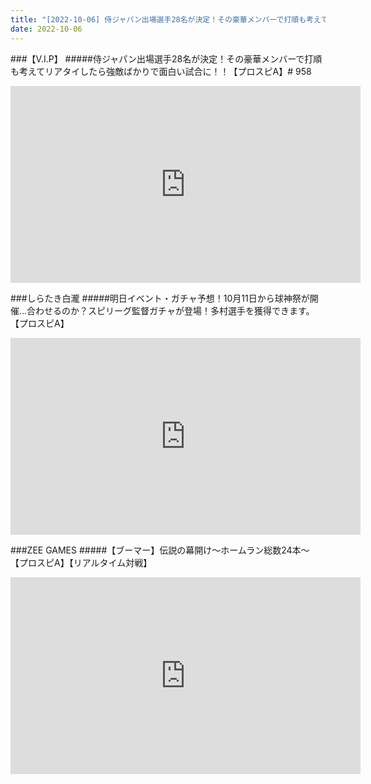 ```yaml
---
title: "[2022-10-06] 侍ジャパン出場選手28名が決定！その豪華メンバーで打順も考えてリアタイしたら強敵ばかりで面白い試合に！！【プロスピA】# 958 他"
date: 2022-10-06
---
```

###【V.I.P】
#####侍ジャパン出場選手28名が決定！その豪華メンバーで打順も考えてリアタイしたら強敵ばかりで面白い試合に！！【プロスピA】# 958
<iframe width="560" height="315" src="https://www.youtube.com/embed/CXX5iTwisTw" frameborder="0" allow="accelerometer; autoplay; clipboard-write; encrypted-media; gyroscope; picture-in-picture" allowfullscreen></iframe>

###しらたき白瀧
#####明日イベント・ガチャ予想！10月11日から球神祭が開催…合わせるのか？スピリーグ監督ガチャが登場！多村選手を獲得できます。【プロスピA】
<iframe width="560" height="315" src="https://www.youtube.com/embed/ipq7gcaY3Ns" frameborder="0" allow="accelerometer; autoplay; clipboard-write; encrypted-media; gyroscope; picture-in-picture" allowfullscreen></iframe>

###ZEE GAMES
#####【ブーマー】伝説の幕開け～ホームラン総数24本～【プロスピA】【リアルタイム対戦】
<iframe width="560" height="315" src="https://www.youtube.com/embed/DBxCzppWmfA" frameborder="0" allow="accelerometer; autoplay; clipboard-write; encrypted-media; gyroscope; picture-in-picture" allowfullscreen></iframe>

